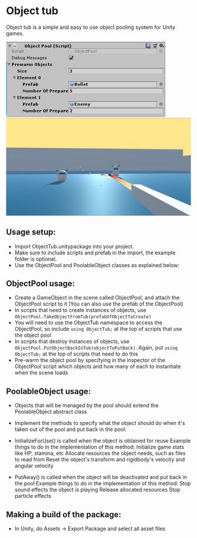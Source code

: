 # Object tub
Object tub is a simple and easy to use object pooling system for Unity games.

![Screenshot](Images/InspectorCap.PNG)
![Screenshot](Images/GameCap.PNG)

## Usage setup:
- Import ObjectTub.unitypackage into your project.
- Make sure to include scripts and prefab in the import, the example folder is optional.
- Use the ObjectPool and PoolableObject classes as explained below:

## ObjectPool usage:
- Create a GameObject in the scene called ObjectPool, and attach the ObjectPool script to it (You can also use the prefab of the ObjectPool)
- In scripts that need to create instances of objects, use `ObjectPool.TakeObjectFromTub(prefabOfObjectToCreate)`
 - You will need to use the ObjectTub namespace to access the ObjectPool, so include `using ObjectTub;` at the top of scripts that use the object pool
- In scripts that destroy instances of objects, use `ObjectPool.PutObjectBackInTub(objectToPutBack)`. Again, put `using ObjectTub;` at the top of scripts that need to do this
- Pre-warm the object pool by specifying in the inspector of the ObjectPool script which objects and how many of each to instantiate when the scene loads

## PoolableObject usage:
- Objects that will be managed by the pool should extend the PoolableObject abstract class
- Implement the methods to specify what the object should do when it's taken out of the pool and put back in the pool:

 - InitializeForUse() is called when the object is obtained for reuse
        		Example things to do in the implementation of this method:
        			Initialize game stats like HP, stamina, etc
        			Allocate resources the object needs, such as files to read from
        			Reset the object's transform and rigidbody's velocity and angular velocity
 - PutAway() is called when the object will be deactivated and put back in the pool
        		Example things to do in the implementation of this method:
              			Stop sound effects the object is playing
              			Release allocated resources
              			Stop particle effects
						
## Making a build of the package:
- In Unity, do Assets -> Export Package and select all asset files
